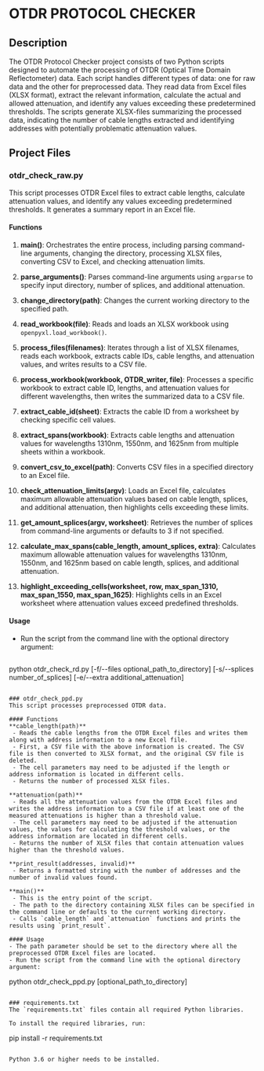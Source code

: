 # OTDR PROTOCOL CHECKER

## Description
The OTDR Protocol Checker project consists of two Python scripts designed to automate the processing of OTDR (Optical Time Domain Reflectometer) data. Each script handles different types of data: one for raw data and the other for preprocessed data. They read data from Excel files (XLSX format), extract the relevant information, calculate the actual and allowed attenuation, and identify any values exceeding these predetermined thresholds. The scripts generate XLSX-files summarizing the processed data, indicating the number of cable lengths extracted and identifying addresses with potentially problematic attenuation values.

## Project Files

### otdr_check_raw.py

This script processes OTDR Excel files to extract cable lengths, calculate attenuation values, and identify any values exceeding predetermined thresholds. It generates a summary report in an Excel file.

#### Functions

1. **main()**: 
   Orchestrates the entire process, including parsing command-line arguments, changing the directory, processing XLSX files, converting CSV to Excel, and checking attenuation limits.

2. **parse_arguments()**: 
   Parses command-line arguments using `argparse` to specify input directory, number of splices, and additional attenuation.

3. **change_directory(path)**: 
   Changes the current working directory to the specified path.

4. **read_workbook(file)**: 
   Reads and loads an XLSX workbook using `openpyxl.load_workbook()`.

5. **process_files(filenames)**: 
   Iterates through a list of XLSX filenames, reads each workbook, extracts cable IDs, cable lengths, and attenuation values, and writes results to a CSV file.

6. **process_workbook(workbook, OTDR_writer, file)**: 
   Processes a specific workbook to extract cable ID, lengths, and attenuation values for different wavelengths, then writes the summarized data to a CSV file.

7. **extract_cable_id(sheet)**: 
   Extracts the cable ID from a worksheet by checking specific cell values.

8. **extract_spans(workbook)**: 
   Extracts cable lengths and attenuation values for wavelengths 1310nm, 1550nm, and 1625nm from multiple sheets within a workbook.

9. **convert_csv_to_excel(path)**: 
   Converts CSV files in a specified directory to an Excel file.

10. **check_attenuation_limits(argv)**: 
    Loads an Excel file, calculates maximum allowable attenuation values based on cable length, splices, and additional attenuation, then highlights cells exceeding these limits.

11. **get_amount_splices(argv, worksheet)**: 
    Retrieves the number of splices from command-line arguments or defaults to 3 if not specified.

12. **calculate_max_spans(cable_length, amount_splices, extra)**: 
    Calculates maximum allowable attenuation values for wavelengths 1310nm, 1550nm, and 1625nm based on cable length, splices, and additional attenuation.

13. **highlight_exceeding_cells(worksheet, row, max_span_1310, max_span_1550, max_span_1625)**: 
    Highlights cells in an Excel worksheet where attenuation values exceed predefined thresholds.


#### Usage

- Run the script from the command line with the optional directory argument:

  ```
python otdr_check_rd.py [-f/--files optional_path_to_directory] [-s/--splices number_of_splices] [-e/--extra additional_attenuation]
  ```

### otdr_check_ppd.py
This script processes preprocessed OTDR data.

#### Functions
**cable_length(path)**
   - Reads the cable lengths from the OTDR Excel files and writes them along with address information to a new Excel file.
   - First, a CSV file with the above information is created. The CSV file is then converted to XLSX format, and the original CSV file is deleted.
   - The cell parameters may need to be adjusted if the length or address information is located in different cells.
   - Returns the number of processed XLSX files.

**attenuation(path)**
   - Reads all the attenuation values from the OTDR Excel files and writes the address information to a CSV file if at least one of the measured attenuations is higher than a threshold value.
   - The cell parameters may need to be adjusted if the attenuation values, the values for calculating the threshold values, or the address information are located in different cells.
   - Returns the number of XLSX files that contain attenuation values higher than the threshold values.

**print_result(addresses, invalid)**
   - Returns a formatted string with the number of addresses and the number of invalid values found.

**main()**
   - This is the entry point of the script.
   - The path to the directory containing XLSX files can be specified in the command line or defaults to the current working directory.
   - Calls `cable_length` and `attenuation` functions and prints the results using `print_result`.

#### Usage
- The path parameter should be set to the directory where all the preprocessed OTDR Excel files are located.
- Run the script from the command line with the optional directory argument:
  ```
  python otdr_check_ppd.py [optional_path_to_directory]
  ```

### requirements.txt
The `requirements.txt` files contain all required Python libraries.

To install the required libraries, run:
```
pip install -r requirements.txt
```

Python 3.6 or higher needs to be installed.

